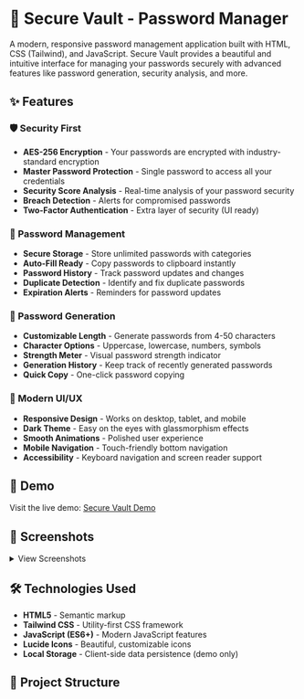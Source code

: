 # 🔐 Secure Vault - Password Manager

A modern, responsive password management application built with HTML, CSS (Tailwind), and JavaScript. Secure Vault provides a beautiful and intuitive interface for managing your passwords securely with advanced features like password generation, security analysis, and more.


## ✨ Features

### 🛡️ Security First
- **AES-256 Encryption** - Your passwords are encrypted with industry-standard encryption
- **Master Password Protection** - Single password to access all your credentials
- **Security Score Analysis** - Real-time analysis of your password security
- **Breach Detection** - Alerts for compromised passwords
- **Two-Factor Authentication** - Extra layer of security (UI ready)

### 🔑 Password Management
- **Secure Storage** - Store unlimited passwords with categories
- **Auto-Fill Ready** - Copy passwords to clipboard instantly
- **Password History** - Track password updates and changes
- **Duplicate Detection** - Identify and fix duplicate passwords
- **Expiration Alerts** - Reminders for password updates

### 🎯 Password Generation
- **Customizable Length** - Generate passwords from 4-50 characters
- **Character Options** - Uppercase, lowercase, numbers, symbols
- **Strength Meter** - Visual password strength indicator
- **Generation History** - Keep track of recently generated passwords
- **Quick Copy** - One-click password copying

### 📱 Modern UI/UX
- **Responsive Design** - Works on desktop, tablet, and mobile
- **Dark Theme** - Easy on the eyes with glassmorphism effects
- **Smooth Animations** - Polished user experience
- **Mobile Navigation** - Touch-friendly bottom navigation
- **Accessibility** - Keyboard navigation and screen reader support

## 🚀 Demo

Visit the live demo: [Secure Vault Demo](https://your-demo-url.com)

## 📱 Screenshots

<details>
<summary>View Screenshots</summary>

### Login Page
![Login](screenshots/login.png)

### Dashboard
![Dashboard](screenshots/dashboard.png)

### Password Vault
![Password Vault](screenshots/passwords.png)

### Password Generator
![Generator](screenshots/generator.png)

### Security Center
![Security](screenshots/security.png)

</details>

## 🛠️ Technologies Used

- **HTML5** - Semantic markup
- **Tailwind CSS** - Utility-first CSS framework
- **JavaScript (ES6+)** - Modern JavaScript features
- **Lucide Icons** - Beautiful, customizable icons
- **Local Storage** - Client-side data persistence (demo only)

## 📂 Project Structure

